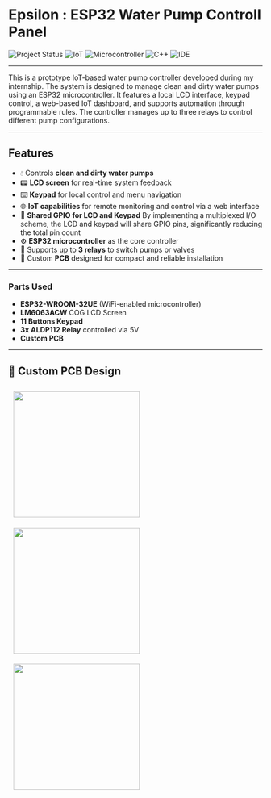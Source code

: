 
# Epsilon : ESP32 Water Pump Controll Panel 

![Project Status](https://img.shields.io/badge/status-prototype-purple) ![IoT](https://img.shields.io/badge/IoT-enabled-blueviolet) ![Microcontroller](https://img.shields.io/badge/MCU-ESP32-orange) ![C++](https://img.shields.io/badge/language-C++-blue) ![IDE](https://img.shields.io/badge/IDE-Arduino-turquoise)

---
This is a prototype IoT-based water pump controller developed during my internship. The system is designed to manage clean and dirty water pumps using an ESP32 microcontroller. It features a local LCD interface, keypad control, a web-based IoT dashboard, and supports automation through programmable rules. The controller manages up to three relays to control different pump configurations.

---


## Features

- 💧 Controls **clean and dirty water pumps**
- 📟 **LCD screen** for real-time system feedback
- ⌨️ **Keypad** for local control and menu navigation
- 🌐 **IoT capabilities** for remote monitoring and control via a web interface
- 🧠 **Shared GPIO for LCD and Keypad** By implementing a multiplexed I/O scheme, the LCD and keypad will share GPIO pins, significantly reducing the total pin count
- ⚙️ **ESP32 microcontroller** as the core controller
- 🔌 Supports up to **3 relays** to switch pumps or valves
- 🔧 Custom **PCB** designed for compact and reliable installation

---

### Parts Used

- **ESP32-WROOM-32UE** (WiFi-enabled microcontroller)
- **LM6063ACW** COG LCD Screen
- **11 Buttons Keypad**
- **3x ALDP112 Relay** controlled via 5V
- **Custom PCB**

---

## 🧩 Custom PCB Design
<p align="center">
  <figure style="display:inline-block; text-align:center; margin:10px;">
    <img src="https://github.com/user-attachments/assets/7db76729-60f1-4e9e-9192-f4f842646040" width="250" />
  </figure>
  
  <figure style="display:inline-block; text-align:center; margin:10px;">
    <img src="https://github.com/user-attachments/assets/347bdfd7-53c8-475b-95c6-09c6ad928ee3" width="250" />
  </figure>

  <figure style="display:inline-block; text-align:center; margin:10px;">
    <img src="https://github.com/user-attachments/assets/9466580f-0799-4eb7-88fe-6df96e14b687" width="250" />
  </figure>
</p>

